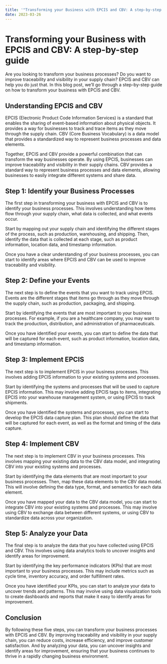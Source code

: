 ```yaml
---
title: '"Transforming your Business with EPCIS and CBV: A step-by-step guide"'
date: 2023-03-26
---
```


# Transforming your Business with EPCIS and CBV: A step-by-step guide

Are you looking to transform your business processes? Do you want to improve traceability and visibility in your supply chain? EPCIS and CBV can help you do just that. In this blog post, we’ll go through a step-by-step guide on how to transform your business with EPCIS and CBV.

## Understanding EPCIS and CBV

EPCIS (Electronic Product Code Information Services) is a standard that enables the sharing of event-based information about physical objects. It provides a way for businesses to track and trace items as they move through the supply chain. CBV (Core Business Vocabulary) is a data model that provides a standardized way to represent business processes and data elements.

Together, EPCIS and CBV provide a powerful combination that can transform the way businesses operate. By using EPCIS, businesses can improve traceability and visibility in their supply chains. CBV provides a standard way to represent business processes and data elements, allowing businesses to easily integrate different systems and share data.

## Step 1: Identify your Business Processes

The first step in transforming your business with EPCIS and CBV is to identify your business processes. This involves understanding how items flow through your supply chain, what data is collected, and what events occur.

Start by mapping out your supply chain and identifying the different stages of the process, such as production, warehousing, and shipping. Then, identify the data that is collected at each stage, such as product information, location data, and timestamp information.

Once you have a clear understanding of your business processes, you can start to identify areas where EPCIS and CBV can be used to improve traceability and visibility.

## Step 2: Define your Events

The next step is to define the events that you want to track using EPCIS. Events are the different stages that items go through as they move through the supply chain, such as production, packaging, and shipping.

Start by identifying the events that are most important to your business processes. For example, if you are a healthcare company, you may want to track the production, distribution, and administration of pharmaceuticals.

Once you have identified your events, you can start to define the data that will be captured for each event, such as product information, location data, and timestamp information.

## Step 3: Implement EPCIS

The next step is to implement EPCIS in your business processes. This involves adding EPCIS information to your existing systems and processes.

Start by identifying the systems and processes that will be used to capture EPCIS information. This may involve adding EPCIS tags to items, integrating EPCIS into your warehouse management system, or using EPCIS to track shipments.

Once you have identified the systems and processes, you can start to develop the EPCIS data capture plan. This plan should define the data that will be captured for each event, as well as the format and timing of the data capture.

## Step 4: Implement CBV

The next step is to implement CBV in your business processes. This involves mapping your existing data to the CBV data model, and integrating CBV into your existing systems and processes.

Start by identifying the data elements that are most important to your business processes. Then, map these data elements to the CBV data model. This will involve defining the data type, format, and semantics for each data element.

Once you have mapped your data to the CBV data model, you can start to integrate CBV into your existing systems and processes. This may involve using CBV to exchange data between different systems, or using CBV to standardize data across your organization.

## Step 5: Analyze your Data

The final step is to analyze the data that you have collected using EPCIS and CBV. This involves using data analytics tools to uncover insights and identify areas for improvement.

Start by identifying the key performance indicators (KPIs) that are most important to your business processes. This may include metrics such as cycle time, inventory accuracy, and order fulfillment rates.

Once you have identified your KPIs, you can start to analyze your data to uncover trends and patterns. This may involve using data visualization tools to create dashboards and reports that make it easy to identify areas for improvement.

## Conclusion

By following these five steps, you can transform your business processes with EPCIS and CBV. By improving traceability and visibility in your supply chain, you can reduce costs, increase efficiency, and improve customer satisfaction. And by analyzing your data, you can uncover insights and identify areas for improvement, ensuring that your business continues to thrive in a rapidly changing business environment.
